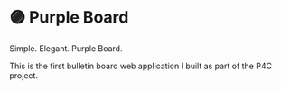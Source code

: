 # 🟣 Purple Board
Simple. Elegant. Purple Board.

This is the first bulletin board web application I built as part of the P4C project.
